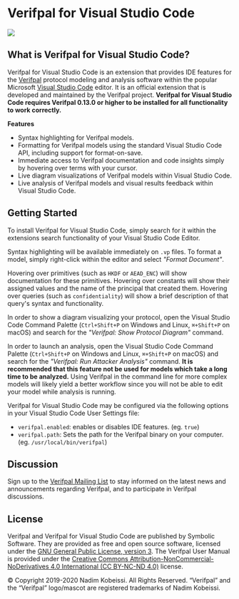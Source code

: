 <!---
# SPDX-FileCopyrightText: © 2019-2020 Nadim Kobeissi <nadim@symbolic.software>
# SPDX-License-Identifier: CC-BY-SA-4.0
-->

# Verifpal for Visual Studio Code

[![](http://img.youtube.com/vi/it_hJkVU-UA/0.jpg)](http://www.youtube.com/watch?v=it_hJkVU-UA "Verifpal for Visual Studio Code")

## What is Verifpal for Visual Studio Code?
Verifpal for Visual Studio Code is an extension that provides IDE features for the [Verifpal](https://verifpal.com) protocol modeling and analysis software within the popular Microsoft [Visual Studio Code](https://code.visualstudio.com/) editor. It is an official extension that is developed and maintained by the Verifpal project. **Verifpal for Visual Studio Code requires Verifpal 0.13.0 or higher to be installed for all functionality to work correctly.**

**Features**

- Syntax highlighting for Verifpal models.
- Formatting for Verifpal models using the standard Visual Studio Code API, including support for format-on-save.
- Immediate access to Verifpal documentation and code insights simply by hovering over terms with your cursor.
- Live diagram visualizations of Verifpal models within Visual Studio Code.
- Live analysis of Verifpal models and visual results feedback within Visual Studio Code.

## Getting Started
To install Verifpal for Visual Studio Code, simply search for it within the extensions search functionality of your Visual Studio Code Editor.

Syntax highlighting will be available immediately on `.vp` files. To format a model, simply right-click within the editor and select _"Format Document"_.

Hovering over primitives (such as `HKDF` or `AEAD_ENC`) will show documentation for these primitives. Hovering over constants will show their assigned values and the name of the principal that created them. Hovering over queries (such as `confidentiality`) will show a brief description of that query's syntax and functionality.

In order to show a diagram visualizing your protocol, open the Visual Studio Code Command Palette (`Ctrl+Shift+P` on Windows and Linux, `⌘+Shift+P` on macOS) and search for the _"Verifpal: Show Protocol Diagram"_ command.

In order to launch an analysis, open the Visual Studio Code Command Palette (`Ctrl+Shift+P` on Windows and Linux, `⌘+Shift+P` on macOS) and search for the _"Verifpal: Run Attacker Analysis"_ command. **It is recommended that this feature not be used for models which take a long time to be analyzed.** Using Verifpal in the command line for more complex models will likely yield a better workflow since you will not be able to edit your model while analysis is running.

Verifpal for Visual Studio Code may be configured via the following options in your Visual Studio Code User Settings file:

- `verifpal.enabled`: enables or disables IDE features. (eg. `true`)
- `verifpal.path`: Sets the path for the Verifpal binary on your computer. (eg. `/usr/local/bin/verifpal`)

## Discussion
Sign up to the [Verifpal Mailing List](https://lists.symbolic.software/mailman/listinfo/verifpal) to stay informed on the latest news and announcements regarding Verifpal, and to participate in Verifpal discussions.

## License
Verifpal and Verifpal for Visual Studio Code are published by Symbolic Software. They are provided as free and open source software, licensed under the [GNU General Public License, version 3](https://www.gnu.org/licenses/gpl-3.0.en.html). The Verifpal User Manual is provided under the [Creative Commons Attribution-NonCommercial-NoDerivatives 4.0 International (CC BY-NC-ND 4.0)](https://creativecommons.org/licenses/by-nc-nd/4.0/) license.

© Copyright 2019-2020 Nadim Kobeissi. All Rights Reserved. “Verifpal” and the “Verifpal” logo/mascot are registered trademarks of Nadim Kobeissi.